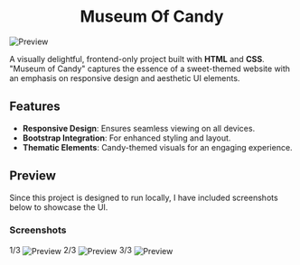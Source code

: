<h1 align="center">Museum Of Candy</h1>
<img align="center" alt="Preview" src="https://github.com/user-attachments/assets/58f14870-f317-4c41-bdba-ed84ff358935">

A visually delightful, frontend-only project built with **HTML** and **CSS**. "Museum of Candy" captures the essence of a sweet-themed website with an emphasis on responsive design and aesthetic UI elements.  

## Features  
- **Responsive Design**: Ensures seamless viewing on all devices.  
- **Bootstrap Integration**: For enhanced styling and layout.  
- **Thematic Elements**: Candy-themed visuals for an engaging experience.  

## Preview  
Since this project is designed to run locally, I have included screenshots below to showcase the UI.  

### Screenshots  
1/3
<img align="center" alt="Preview" src="https://github.com/user-attachments/assets/d2cb9e62-36da-4b13-85fd-2832934d23f5">
2/3
<img align="center" alt="Preview" src="https://github.com/user-attachments/assets/6c4273ac-45b9-4d71-ac53-e43a9ee98d74">
3/3
<img align="center" alt="Preview" src="https://github.com/user-attachments/assets/fce901bc-b965-40dd-ada1-e9d50681dfae">

